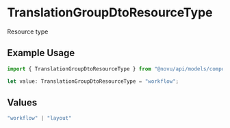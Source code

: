 # TranslationGroupDtoResourceType

Resource type

## Example Usage

```typescript
import { TranslationGroupDtoResourceType } from "@novu/api/models/components";

let value: TranslationGroupDtoResourceType = "workflow";
```

## Values

```typescript
"workflow" | "layout"
```
